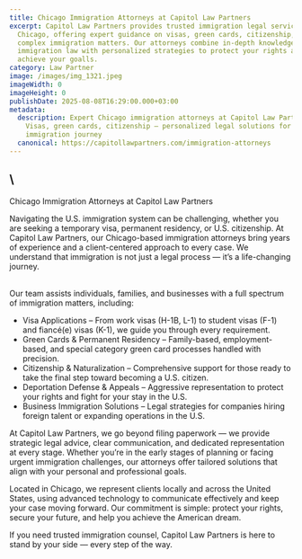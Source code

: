 ```yaml
---
title: Chicago Immigration Attorneys at Capitol Law Partners
excerpt: Capitol Law Partners provides trusted immigration legal services in
  Chicago, offering expert guidance on visas, green cards, citizenship, and
  complex immigration matters. Our attorneys combine in-depth knowledge of U.S.
  immigration law with personalized strategies to protect your rights and
  achieve your goalls.
category: Law Partner
image: /images/img_1321.jpeg
imageWidth: 0
imageHeight: 0
publishDate: 2025-08-08T16:29:00.000+03:00
metadata:
  description: Expert Chicago immigration attorneys at Capitol Law Partners.
    Visas, green cards, citizenship — personalized legal solutions for your
    immigration journey
  canonical: https://capitollawpartners.com/immigration-attorneys
---
```

## \
Chicago Immigration Attorneys at Capitol Law Partners

Navigating the U.S. immigration system can be challenging, whether you are seeking a temporary visa, permanent residency, or U.S. citizenship. At Capitol Law Partners, our Chicago-based immigration attorneys bring years of experience and a client-centered approach to every case. We understand that immigration is not just a legal process — it’s a life-changing journey. 

\
Our team assists individuals, families, and businesses with a full spectrum of immigration matters, including:

* Visa Applications – From work visas (H-1B, L-1) to student visas (F-1) and fiancé(e) visas (K-1), we guide you through every requirement.
* Green Cards & Permanent Residency – Family-based, employment-based, and special category green card processes handled with precision.
* Citizenship & Naturalization – Comprehensive support for those ready to take the final step toward becoming a U.S. citizen.
* Deportation Defense & Appeals – Aggressive representation to protect your rights and fight for your stay in the U.S.
* Business Immigration Solutions – Legal strategies for companies hiring foreign talent or expanding operations in the U.S.

At Capitol Law Partners, we go beyond filing paperwork — we provide strategic legal advice, clear communication, and dedicated representation at every stage. Whether you’re in the early stages of planning or facing urgent immigration challenges, our attorneys offer tailored solutions that align with your personal and professional goals.

Located in Chicago, we represent clients locally and across the United States, using advanced technology to communicate effectively and keep your case moving forward. Our commitment is simple: protect your rights, secure your future, and help you achieve the American dream.

If you need trusted immigration counsel, Capitol Law Partners is here to stand by your side — every step of the way.
